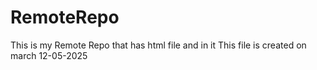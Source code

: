 # RemoteRepo
This is my Remote Repo that has html file and in it
This file is created on march 12-05-2025
